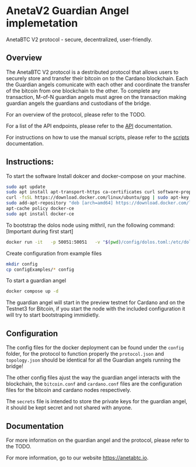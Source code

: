 # AnetaV2 Guardian Angel implemetation


AnetaBTC V2 protocol - secure, decentralized, user-friendly. 

## Overview

The AnetaBTC V2 protocol is a destributed protocol that allows users to securely store and transfer their bitcoin on to the Cardano blockchain. Each the Guardian angels comunicate with each other and coordinate the transfer of the bitcoin from one blockchain to the other. To complete any transaction, M-of-N guardian angels must agree on the transaction making guardian angels the guardians and custodians of the bridge. 

For an overview of the protocol, please refer to the TODO.

For a list of the API endpoints, please refer to the [API](Docs/api.md) documentation.

For instructions on how to use the manual scripts, please refer to the [scripts](Docs/scripts.md) documentation.


## Instructions: 

To start the software Install dokcer and docker-compose on your machine.
```bash
sudo apt update
sudo apt install apt-transport-https ca-certificates curl software-properties-common
curl -fsSL https://download.docker.com/linux/ubuntu/gpg | sudo apt-key add -
sudo add-apt-repository "deb [arch=amd64] https://download.docker.com/linux/ubuntu focal stable"
apt-cache policy docker-ce
sudo apt install docker-ce
```


To bootstrap the dolos node using mithril, run the following command: [Important during first start]
```bash
docker run -it   -p 50051:50051   -v "$(pwd)/config/dolos.toml:/etc/dolos/daemon.toml"   -v "$(pwd)/dolos/preprod/genesis:/etc/dolos/genesis"   -v "$(pwd)/../data/dolos:/data"   --entrypoint sh   ghcr.io/txpipe/dolos:latest   -c " dolos bootstrap "
```

Create configuration from example files
```bash
mkdir config
cp configExamples/* config
```

To start a guardian angel
```bash
docker compose up -d
```

The guardian angel will start in the preview testnet for Cardano and on the Testnet3 for Bitcoin, if you start the node with the included configuration it will try to start bootstraping immidietly. 

## Configuration

The config files for the docker deployment can be found under the `config` folder, for the protocol to function properly the `protocol.json` and `topology.json` should be identical for all the Guardian angels running the bridge! 

The other config files ajust the way the guardian angel interacts with the blockchain, the `bitcoin.conf` and `cardano.conf` files are the configuration files for the bitcoin and cardano nodes respectively. 

The `secrets` file is intended to store the private keys for the guardian angel, it should be kept secret and not shared with anyone. 

<!-- create a link to the Docs/scripts.md file  -->

## Documentation


For more information on the guardian angel and the protocol, please refer to the TODO.




For more information, go to our website https://anetabtc.io. 

